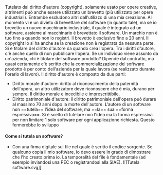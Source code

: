 Tutelato dal diritto d'autore (copyright), solamente usato per opere creative, altrimenti può anche essere utilizzato un brevetto (più utilizzato per opere industriali). Entrambe escludono altri dall'utilizzo di una mia creazione. Al momento vi è un divieto di brevettare del software (in quanto tale), ma se io brevetto un nuovo macchinario industriale, il quale è integrato ad un software, assieme al macchinario è brevettato il software. Un marchio non è tuo fino a quando non lo registri. Il brevetto è esclusivo fino a 20 anni. Il copyright lo si ha anche se la creazione non è registrata da nessuna parte. Si è titolare del diritto d'autore da quando crea l'opera. Tra i diritti d'autore, c'è anche quello di non pubblicare l'opera.
Se un individuo viene assunto da un'azienda, chi è titolare del software prodotto? Dipende dal contratto, ma quasi certamente c'è scritto che la commercializzazione del software prodotto è per conto dell'azienda per la quale lavora (se realizzato durante l'orario di lavoro).
Il diritto d'autore è composto da due parti:
- Diritto morale d'autore: diritto al riconoscimento della paternità dell'opera, un altro utilizzatore deve riconoscere che è mia, durano per sempre. Il diritto morale è incedibile e imprescrittibile.
- Diritto patrimoniale d'autore: il diritto patrimoniale dell'opera può durare al massimo 70 anni dopo la morte dell'autore.
L'autore di un software non ==tutela== l'idea del software, ma ==la== sua ==forma espressiva==. Si è scelto di tutelare non l'idea ma la forma espressiva per non limitare 1 solo software per ogni applicazione richiesta. Questo fermerebbe lo sviluppo
#### Come si tutela un software?
- Con una firma digitale sul file nel quale è scritto il codice sorgente. Se qualcuno copia il mio software, io devo essere in grado di dimostrare che l'ho creato prima io. La temporalità del file è fondamentale (ad esempio inviandosi una PEC o registrandosi alla SIAE).
![[Tutela software.svg]]